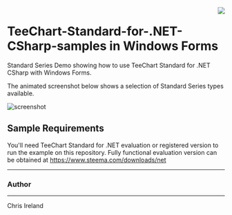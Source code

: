 <a href="https://www.steema.com/product/net">
<img align="right" src="http://www.teechart.net/img/logos/teechart_net.png">
</a>

# TeeChart-Standard-for-.NET-CSharp-samples in Windows Forms
Standard Series Demo showing how to use TeeChart Standard for .NET CSharp with Windows Forms.

The animated screenshot below shows a selection of Standard Series types available.

![screenshot](https://github.com/Steema/TeeChart-Standard-for-.NET-CSharp-samples/blob/master/StandardSeriesDemoSTD/WindowsForms/Screenshots/standardSeriesDemo.gif?raw=true "TeeChart Standard for NET C#-Windows Forms demo")

## Sample Requirements

You'll need TeeChart Standard for .NET evaluation or registered version to run the example on this repository. Fully functional evaluation version can be obtained at https://www.steema.com/downloads/net

---
### Author
------
Chris Ireland

